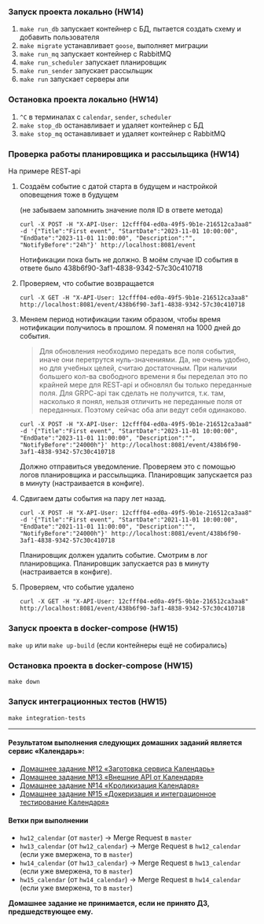 ### Запуск проекта локально (HW14)
1) `make run_db` запускает контейнер с БД, пытается создать схему и добавить пользователя
2) `make migrate` устанавливает `goose`, выполняет миграции
3) `make run_mq` запускает контейнер с RabbitMQ
4) `make run_scheduler` запускает планировщик
5) `make run_sender` запускает рассыльщик
6) `make run` запускает серверы апи

### Остановка проекта локально (HW14)
1) `^С` в терминалах с `calendar`, `sender`, `scheduler`
2) `make stop_db` останавливает и удаляет контейнер с БД
3) `make stop_mq` останавливает и удаляет контейнер с RabbitMQ

### Проверка работы планировщика и рассыльщика (HW14)

На примере REST-api
1) Создаём событие c датой старта в будущем и настройкой оповещения тоже в будущем

   (не забываем запомнить значение поля ID в ответе метода)
    ```
    curl -X POST -H "X-API-User: 12cfff04-ed0a-49f5-9b1e-216512ca3aa8" -d '{"Title":"First event", "StartDate":"2023-11-01 10:00:00", "EndDate":"2023-11-01 11:00:00", "Description":"", "NotifyBefore":"24h"}' http://localhost:8081/event
    ```
    Нотификации пока быть не должно.
    В моём случае ID события в ответе было 438b6f90-3af1-4838-9342-57c30c410718


2) Проверяем, что событие возвращается
    ```
    curl -X GET -H "X-API-User: 12cfff04-ed0a-49f5-9b1e-216512ca3aa8" http://localhost:8081/event/438b6f90-3af1-4838-9342-57c30c410718
    ```

3) Меняем период нотификации таким образом, чтобы время нотификации получилось в прошлом. Я поменял на 1000 дней до события.

    > Для обновления необходимо передать все поля события, иначе они перетрутся нуль-значениями. Да, не очень удобно, но для учебных целей, считаю достаточным. При наличии большего кол-ва свободного времени я бы переделал это по крайней мере для REST-api и обновлял бы только переданные поля. Для GRPC-api так сделать не получится, т.к. там, насколько я понял, нельзя отличить не переданные поля от переданных. Поэтому сейчас оба апи ведут себя одинаково.
    ```
    curl -X POST -H "X-API-User: 12cfff04-ed0a-49f5-9b1e-216512ca3aa8" -d '{"Title":"First event", "StartDate":"2023-11-01 10:00:00", "EndDate":"2023-11-01 11:00:00", "Description":"", "NotifyBefore":"24000h"}' http://localhost:8081/event/438b6f90-3af1-4838-9342-57c30c410718
    ```
    Должно отправиться уведомление. Проверяем это с помощью логов планировщика и рассыльщика. Планировщик запускается раз в минуту (настраивается в конфиге).


4) Сдвигаем даты события на пару лет назад.
    ```
    curl -X POST -H "X-API-User: 12cfff04-ed0a-49f5-9b1e-216512ca3aa8" -d '{"Title":"First event", "StartDate":"2021-11-01 10:00:00", "EndDate":"2021-11-01 11:00:00", "Description":"", "NotifyBefore":"24000h"}' http://localhost:8081/event/438b6f90-3af1-4838-9342-57c30c410718
    ```
    Планировщик должен удалить событие. Смотрим в лог планировщика. Планировщик запускается раз в минуту (настраивается в конфиге).


5) Проверяем, что событие удалено
    ```
    curl -X GET -H "X-API-User: 12cfff04-ed0a-49f5-9b1e-216512ca3aa8" http://localhost:8081/event/438b6f90-3af1-4838-9342-57c30c410718
    ```

### Запуск проекта в docker-compose (HW15)

`make up` или `make up-build` (если контейнеры ещё не собирались)

### Остановка проекта в docker-compose (HW15)

`make down`

### Запуск интеграционных тестов (HW15)

`make integration-tests`

----

#### Результатом выполнения следующих домашних заданий является сервис «Календарь»:
- [Домашнее задание №12 «Заготовка сервиса Календарь»](./docs/12_README.md)
- [Домашнее задание №13 «Внешние API от Календаря»](./docs/13_README.md)
- [Домашнее задание №14 «Кроликизация Календаря»](./docs/14_README.md)
- [Домашнее задание №15 «Докеризация и интеграционное тестирование Календаря»](./docs/15_README.md)

#### Ветки при выполнении
- `hw12_calendar` (от `master`) -> Merge Request в `master`
- `hw13_calendar` (от `hw12_calendar`) -> Merge Request в `hw12_calendar` (если уже вмержена, то в `master`)
- `hw14_calendar` (от `hw13_calendar`) -> Merge Request в `hw13_calendar` (если уже вмержена, то в `master`)
- `hw15_calendar` (от `hw14_calendar`) -> Merge Request в `hw14_calendar` (если уже вмержена, то в `master`)

**Домашнее задание не принимается, если не принято ДЗ, предшедствующее ему.**
